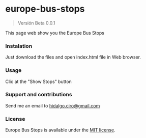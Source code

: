 # europe-bus-stops

> Versión Beta 0.0.1

This page web show you the Europe Bus Stops

### Instalation
Just download the files and open index.html file in Web browser.

### Usage
Clic at the "Show Stops" button

### Support and contributions
Send me an email to hidalgo.ciro@gmail.com

### License
Europe Bus Stops is available under the [MIT license](https://opensource.org/licenses/MIT).
